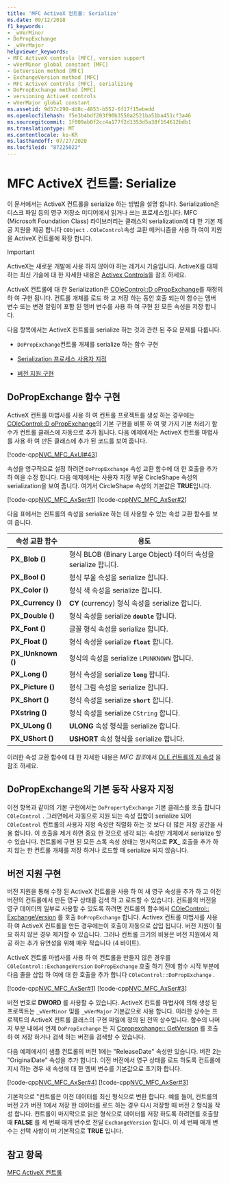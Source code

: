 ```yaml
---
title: 'MFC ActiveX 컨트롤: Serialize'
ms.date: 09/12/2018
f1_keywords:
- _wVerMinor
- DoPropExchange
- _wVerMajor
helpviewer_keywords:
- MFC ActiveX controls [MFC], version support
- wVerMinor global constant [MFC]
- GetVersion method [MFC]
- ExchangeVersion method [MFC]
- MFC ActiveX controls [MFC], serializing
- DoPropExchange method [MFC]
- versioning ActiveX controls
- wVerMajor global constant
ms.assetid: 9d57c290-dd8c-4853-b552-6f17f15ebedd
ms.openlocfilehash: f5e3b4bdf203f90b3550a2521ba51ba451cf3a46
ms.sourcegitcommit: 1f009ab0f2cc4a177f2d1353d5a38f164612bdb1
ms.translationtype: MT
ms.contentlocale: ko-KR
ms.lasthandoff: 07/27/2020
ms.locfileid: "87225022"
---
```

# <a name="mfc-activex-controls-serializing"></a>MFC ActiveX 컨트롤: Serialize

이 문서에서는 ActiveX 컨트롤을 serialize 하는 방법을 설명 합니다. Serialization은 디스크 파일 등의 영구 저장소 미디어에서 읽거나 쓰는 프로세스입니다. MFC (Microsoft Foundation Class) 라이브러리는 클래스의 serialization에 대 한 기본 제공 지원을 제공 합니다 `CObject` . `COleControl`속성 교환 메커니즘을 사용 하 여이 지원을 ActiveX 컨트롤에 확장 합니다.

>[!IMPORTANT]
> ActiveX는 새로운 개발에 사용 하지 않아야 하는 레거시 기술입니다. ActiveX를 대체 하는 최신 기술에 대 한 자세한 내용은 [Activex Controls](activex-controls.md)을 참조 하세요.

ActiveX 컨트롤에 대 한 Serialization은 [COleControl::D oPropExchange](reference/colecontrol-class.md#dopropexchange)를 재정의 하 여 구현 됩니다. 컨트롤 개체를 로드 하 고 저장 하는 동안 호출 되는이 함수는 멤버 변수 또는 변경 알림이 포함 된 멤버 변수를 사용 하 여 구현 된 모든 속성을 저장 합니다.

다음 항목에서는 ActiveX 컨트롤을 serialize 하는 것과 관련 된 주요 문제를 다룹니다.

- `DoPropExchange`컨트롤 개체를 serialize 하는 함수 구현

- [Serialization 프로세스 사용자 지정](#_core_customizing_the_default_behavior_of_dopropexchange)

- [버전 지원 구현](#_core_implementing_version_support)

## <a name="implementing-the-dopropexchange-function"></a><a name="_core_implementing_the_dopropexchange_function"></a>DoPropExchange 함수 구현

ActiveX 컨트롤 마법사를 사용 하 여 컨트롤 프로젝트를 생성 하는 경우에는 [COleControl::D oPropExchange](reference/colecontrol-class.md#dopropexchange)의 기본 구현을 비롯 하 여 몇 가지 기본 처리기 함수가 컨트롤 클래스에 자동으로 추가 됩니다. 다음 예제에서는 ActiveX 컨트롤 마법사를 사용 하 여 만든 클래스에 추가 된 코드를 보여 줍니다.

[!code-cpp[NVC_MFC_AxUI#43](codesnippet/cpp/mfc-activex-controls-serializing_1.cpp)]

속성을 영구적으로 설정 하려면 `DoPropExchange` 속성 교환 함수에 대 한 호출을 추가 하 여을 수정 합니다. 다음 예제에서는 사용자 지정 부울 CircleShape 속성의 serialization을 보여 줍니다. 여기서 CircleShape 속성의 기본값은 **TRUE**입니다.

[!code-cpp[NVC_MFC_AxSer#1](codesnippet/cpp/mfc-activex-controls-serializing_2.cpp)]
[!code-cpp[NVC_MFC_AxSer#2](codesnippet/cpp/mfc-activex-controls-serializing_3.cpp)]

다음 표에서는 컨트롤의 속성을 serialize 하는 데 사용할 수 있는 속성 교환 함수를 보여 줍니다.

|속성 교환 함수|용도|
|---------------------------------|-------------|
|**PX_Blob ()**|형식 BLOB (Binary Large Object) 데이터 속성을 serialize 합니다.|
|**PX_Bool ()**|형식 부울 속성을 serialize 합니다.|
|**PX_Color ()**|형식 색 속성을 serialize 합니다.|
|**PX_Currency ()**|**CY** (currency) 형식 속성을 serialize 합니다.|
|**PX_Double ()**|형식 속성을 serialize **`double`** 합니다.|
|**PX_Font ()**|글꼴 형식 속성을 serialize 합니다.|
|**PX_Float ()**|형식 속성을 serialize **`float`** 합니다.|
|**PX_IUnknown ()**|형식의 속성을 serialize `LPUNKNOWN` 합니다.|
|**PX_Long ()**|형식 속성을 serialize **`long`** 합니다.|
|**PX_Picture ()**|형식 그림 속성을 serialize 합니다.|
|**PX_Short ()**|형식 속성을 serialize **`short`** 합니다.|
|**PXstring ()**|형식 속성을 serialize `CString` 합니다.|
|**PX_ULong ()**|**ULONG** 속성 형식을 serialize 합니다.|
|**PX_UShort ()**|**USHORT** 속성 형식을 serialize 합니다.|

이러한 속성 교환 함수에 대 한 자세한 내용은 *MFC 참조*에서 [OLE 컨트롤의 지 속성](reference/persistence-of-ole-controls.md) 을 참조 하세요.

## <a name="customizing-the-default-behavior-of-dopropexchange"></a><a name="_core_customizing_the_default_behavior_of_dopropexchange"></a>DoPropExchange의 기본 동작 사용자 지정

이전 항목과 같이의 기본 구현에서는 `DoPropertyExchange` 기본 클래스를 호출 합니다 `COleControl` . 그러면에서 자동으로 지원 되는 속성 집합이 serialize 되어 `COleControl` 컨트롤의 사용자 지정 속성만 직렬화 하는 것 보다 더 많은 저장 공간을 사용 합니다. 이 호출을 제거 하면 중요 한 것으로 생각 되는 속성만 개체에서 serialize 할 수 있습니다. 컨트롤에 구현 된 모든 스톡 속성 상태는 명시적으로 **PX_** 호출을 추가 하지 않는 한 컨트롤 개체를 저장 하거나 로드할 때 serialize 되지 않습니다.

## <a name="implementing-version-support"></a><a name="_core_implementing_version_support"></a>버전 지원 구현

버전 지원을 통해 수정 된 ActiveX 컨트롤을 사용 하 여 새 영구 속성을 추가 하 고 이전 버전의 컨트롤에서 만든 영구 상태를 검색 하 고 로드할 수 있습니다. 컨트롤의 버전을 영구 데이터의 일부로 사용할 수 있도록 하려면 컨트롤의 함수에서 [COleControl:: ExchangeVersion](reference/colecontrol-class.md#exchangeversion) 를 호출 `DoPropExchange` 합니다. Activex 컨트롤 마법사를 사용 하 여 ActiveX 컨트롤을 만든 경우에는이 호출이 자동으로 삽입 됩니다. 버전 지원이 필요 하지 않은 경우 제거할 수 있습니다. 그러나 컨트롤 크기의 비용은 버전 지원에서 제공 하는 추가 유연성을 위해 매우 작습니다 (4 바이트).

ActiveX 컨트롤 마법사를 사용 하 여 컨트롤을 만들지 않은 경우를 `COleControl::ExchangeVersion` `DoPropExchange` 호출 하기 전에 함수 시작 부분에 다음 줄을 삽입 하 여에 대 한 호출을 추가 합니다 `COleControl::DoPropExchange` .

[!code-cpp[NVC_MFC_AxSer#1](codesnippet/cpp/mfc-activex-controls-serializing_2.cpp)]
[!code-cpp[NVC_MFC_AxSer#3](codesnippet/cpp/mfc-activex-controls-serializing_4.cpp)]

버전 번호로 **DWORD** 를 사용할 수 있습니다. ActiveX 컨트롤 마법사에 의해 생성 된 프로젝트는 `_wVerMinor` 및를 `_wVerMajor` 기본값으로 사용 합니다. 이러한 상수는 프로젝트의 ActiveX 컨트롤 클래스의 구현 파일에 정의 된 전역 상수입니다. 함수의 나머지 부분 내에서 언제 `DoPropExchange` 든 지 [Cpropexchange:: GetVersion](reference/cpropexchange-class.md#getversion) 를 호출 하 여 저장 하거나 검색 하는 버전을 검색할 수 있습니다.

다음 예제에서이 샘플 컨트롤의 버전 1에는 "ReleaseDate" 속성만 있습니다. 버전 2는 "OriginalDate" 속성을 추가 합니다. 이전 버전에서 영구 상태를 로드 하도록 컨트롤에 지시 하는 경우 새 속성에 대 한 멤버 변수를 기본값으로 초기화 합니다.

[!code-cpp[NVC_MFC_AxSer#4](codesnippet/cpp/mfc-activex-controls-serializing_5.cpp)]
[!code-cpp[NVC_MFC_AxSer#3](codesnippet/cpp/mfc-activex-controls-serializing_4.cpp)]

기본적으로 "컨트롤은 이전 데이터를 최신 형식으로 변환 합니다. 예를 들어, 컨트롤의 버전 2가 버전 1에서 저장 한 데이터를 로드 하는 경우 다시 저장할 때 버전 2 형식을 작성 합니다. 컨트롤이 마지막으로 읽은 형식으로 데이터를 저장 하도록 하려면를 호출할 때 **FALSE** 를 세 번째 매개 변수로 전달 `ExchangeVersion` 합니다. 이 세 번째 매개 변수는 선택 사항이 며 기본적으로 **TRUE** 입니다.

## <a name="see-also"></a>참고 항목

[MFC ActiveX 컨트롤](mfc-activex-controls.md)
